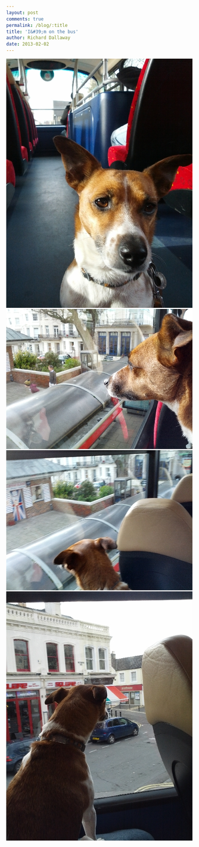 ```yaml
---
layout: post
comments: true
permalink: /blog/:title
title: 'I&#39;m on the bus'
author: Richard Dallaway
date: 2013-02-02
---
```


<div><a href="/media/KIMG_20130202_134748.jpg"><img width="500" src="/media/KIMG_20130202_134748.jpg.500.jpg" height="667"></img></a></div><div><a href="/media/WIMG_20130202_134502.jpg"><img width="500" src="/media/WIMG_20130202_134502.jpg.500.jpg" height="375"></img></a></div><div><a href="/media/AIMG_20130202_134458.jpg"><img width="500" src="/media/AIMG_20130202_134458.jpg.500.jpg" height="375"></img></a></div><div><a href="/media/GIMG_20130202_134806.jpg"><img width="500" src="/media/GIMG_20130202_134806.jpg.500.jpg" height="667"></img></a></div>


     
    
